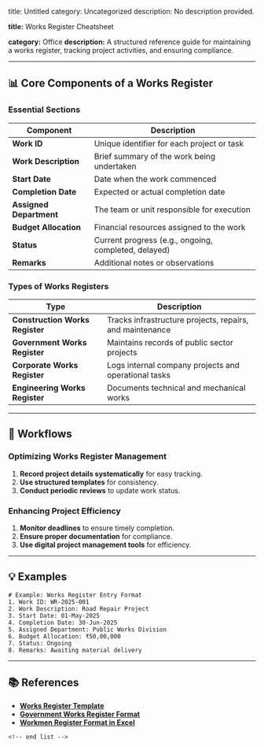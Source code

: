 title: Untitled
category: Uncategorized
description: No description provided.

**title:** Works Register Cheatsheet

**category:** Office
**description:** A structured reference guide for maintaining a works register, tracking project activities, and ensuring compliance.

---

## 📊 **Core Components of a Works Register**

### **Essential Sections**

| Component                     | Description                                          |
| ----------------------------- | ---------------------------------------------------- |
| **Work ID**             | Unique identifier for each project or task           |
| **Work Description**    | Brief summary of the work being undertaken           |
| **Start Date**          | Date when the work commenced                         |
| **Completion Date**     | Expected or actual completion date                   |
| **Assigned Department** | The team or unit responsible for execution           |
| **Budget Allocation**   | Financial resources assigned to the work             |
| **Status**              | Current progress (e.g., ongoing, completed, delayed) |
| **Remarks**             | Additional notes or observations                     |

### **Types of Works Registers**

| Type                                  | Description                                              |
| ------------------------------------- | -------------------------------------------------------- |
| **Construction Works Register** | Tracks infrastructure projects, repairs, and maintenance |
| **Government Works Register**   | Maintains records of public sector projects              |
| **Corporate Works Register**    | Logs internal company projects and operational tasks     |
| **Engineering Works Register**  | Documents technical and mechanical works                 |

---

## 🔄 **Workflows**

### **Optimizing Works Register Management**

1. **Record project details systematically** for easy tracking.
2. **Use structured templates** for consistency.
3. **Conduct periodic reviews** to update work status.

### **Enhancing Project Efficiency**

1. **Monitor deadlines** to ensure timely completion.
2. **Ensure proper documentation** for compliance.
3. **Use digital project management tools** for efficiency.

---

## 💡 **Examples**

```plaintext
# Example: Works Register Entry Format
1. Work ID: WR-2025-001  
2. Work Description: Road Repair Project  
3. Start Date: 01-May-2025  
4. Completion Date: 30-Jun-2025  
5. Assigned Department: Public Works Division  
6. Budget Allocation: ₹50,00,000  
7. Status: Ongoing  
8. Remarks: Awaiting material delivery  
```

---

## 📚 **References**

- **[Works Register Template](https://www.smartsheet.com/content/document-control-templates)**
- **[Government Works Register Format](https://www.greythr.com/wiki/compliances/central-register-workmen-employer-contractor-form-xiii/)**
- **[Workmen Register Format in Excel](https://www.pdffiller.com/446633277--workmen-register-format-in-excel-)**

```
<!-- end list -->
```